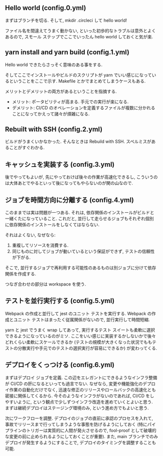 ## Hello world (config.0.yml)

まずはブランチを切る. そして, mkdir .circleci して hello world!

ファイル名を間違えてうまく動かない, といった初歩的なトラブルは意外とよくあるので, スモール ステップでここでいったん hello world しておくと気が楽.

## yarn install and yarn build (config.1.yml)

Hello world できたらさっそく意味のある事をする.

そしてここでインストールやビルドのスクリプトが yarn でいい感じになっているということをここで示す.
Makefile とかでまとめてしまうケースもある.

メリットとデメリットの両方があるということを指摘する.

* メリット: ポータビリティが高まる. 手元での実行が楽になる.
* デメリット: CI/CD のオペレーションを定義するファイルが複数に分かれることになってかえって諸々が煩雑になる.

## Rebuilt with SSH (config.2.yml)

ビルドがうまくいかなかった. そんなときは Rebuild with SSH.
スペルミスがあることがすぐわかる.

## キャッシュを実装する (config.3.yml)

後でやってもよいが, 先にやっておけば後々の作業が高速化できるし, こういうのは大体あとでやるといって後になってもやらないのが関の山なので.

## ジョブを時間方向に分離する (config.4.yml)

このままでは実は問題が一つある. それは, 依存関係のインストールがビルドと一緒くたになっていること. これだと, 並行して走らせるジョブもそれぞれ個別に依存関係のインストールをしなくてはならない.

それはよくない, なぜなら:
1. 重複してリソースを消費する.
2. 同じものに対してジョブが動いているという保証ができず, テストの信頼性が下がる.

そこで, 並行するジョブで再利用する可能性のあるものは別ジョブに分けて依存関係を作成する.

つなぎ合わせの部分は workspace を使う.

## テストを並行実行する (config.5.yml)

Webpack の作成と並行して jest のユニット テストを実行する. Webpack の作成とユニット テストはまったく従属関係がないので, 並行実行して時間短縮.

yarn と jest でうまく wrap してあって, 実行するテスト スイートも柔軟に選択できるようになっているのがミソ.
ここをいい感じに実装するかしないかで後々どれくらい柔軟にスケールできるか (テストの規模が大きくなった状況でももテストの分散実行や手元でのテストの選択実行が容易にできるか) が変わってくる.

## デプロイをくっつける (config.6.yml)

まずはデプロイ ジョブを定義.
この辺をエレガントにできるようなインフラ整備が CI/CD の肝になるといっても過言でない.
なぜなら, 変更や機能強化のデプロイ作業の自動化だけでなく, 迅速な修正のリリースやロールバックの高速化とも密接に関係してくるから.
今そのようなインフラがないのであれば, CI/CD をしやすいように, という観点で少しずつインフラ改造を進めていくとよいと思う.
まずは継続デプロイはステージング環境のみ, という進め方でもよいと思う.

次にワークフローを調整. デプロイのジョブの直前に承認のプロセスを入れて, 事故でリリースまで行ってしまうような事態を防げるようにしておく (特にパイプラインのトリガーは実質的に人間が発火させるので, fool-proof として破壊的な変更の前に止められるようにしておくことが重要).
また, main ブランチでのみデプロイが発生するようにすることで, デプロイのタイミングを調整することも可能.
